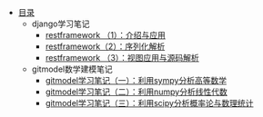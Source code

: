 - [目录](README.md)
    - django学习笔记
        - [restframework （1）：介绍与应用](django_learning/task01.md)
        - [restframework（2）：序列化解析](django_learning/task02.md)
        - [restframework （3）：视图应用与源码解析](django_learning/task03.md)
    - gitmodel数学建模笔记
        - [gitmodel学习笔记（一）：利用sympy分析高等数学](git_mathmodel/task01.md)		
        - [gitmodel学习笔记（二）：利用numpy分析线性代数](git_mathmodel/task02.md)
        - [gitmodel学习笔记（三）：利用scipy分析概率论与数理统计](git_mathmodel/task03.md)


